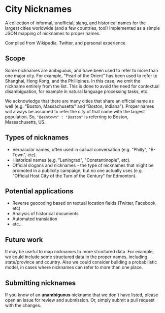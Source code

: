 # City Nicknames
A collection of informal, unofficial, slang, and historical names for the largest cities worldwide (and a few countries, too!)  Implemented as a simple JSON mapping of nicknames to proper names.

Compiled from Wikipedia, Twitter, and personal experience.

## Scope

Some nicknames are ambiguous, and have been used to refer to more than one major city.  For example, "Pearl of the Orient" has been used to refer to Shanghai, Hong Kong, and the Phillipines.  In this case, we omit the nickname entirely from the list.  This is done to avoid the need for contextual disambiguation, for example in natural language processing tasks, etc.

We acknowledge that there are many cities that share an official name as well (e.g. "Boston, Massachusetts" and "Boston, Indiana").  Proper names will always be assumed to refer the city of that name with the largest population.  So, `"Beantown" : "Boston"` is referring to Boston, Massachusetts, US.

## Types of nicknames

- Vernacular names, often used in casual conversation (e.g. "Philly", "B-Town", etc).
- Historical names (e.g. "Leningrad", "Constantinople", etc).
- Official slogans and nicknames - the type of nicknames that might be promoted in a publicity campaign, but no one actually uses (e.g. "Official Host City of the Turn of the Century" for Edmonton).

## Potential applications

- Reverse geocoding based on textual location fields (Twitter, Facebook, etc)
- Analysis of historical documents
- Automated translation
- etc...

## Future work

It may be useful to map nicknames to more structured data.  For example, we could include some structured data in the proper names, including state/province and country.  Also we could consider building a probabilistic model, in cases where nicknames can refer to more than one place.

## Submitting nicknames

If you know of an **unambiguous** nickname that we don't have listed, please open an issue for review and submission.  Or, simply submit a pull request with the changes.
